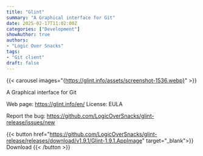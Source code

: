 ```yaml
---
title: "Glint"
summary: "A Graphical interface for Git"
date: 2025-02-17T11:02:00Z
categories: ["Development"]
showAuthor: true
authors:
- "Logic Over Snacks"
tags: 
- "Git client"
draft: false
---
```


{{< carousel images="{https://glint.info/assets/screenshot-1536.webp}" >}}

A Graphical interface for Git

Web page: <https://glint.info/en/>
License: EULA

Report the bug: <https://github.com/LogicOverSnacks/glint-release/issues/new>  

{{< button href="https://github.com/LogicOverSnacks/glint-release/releases/download/v1.9.1/Glint-1.9.1.AppImage" target="_blank">}}
Download
{{< /button >}}